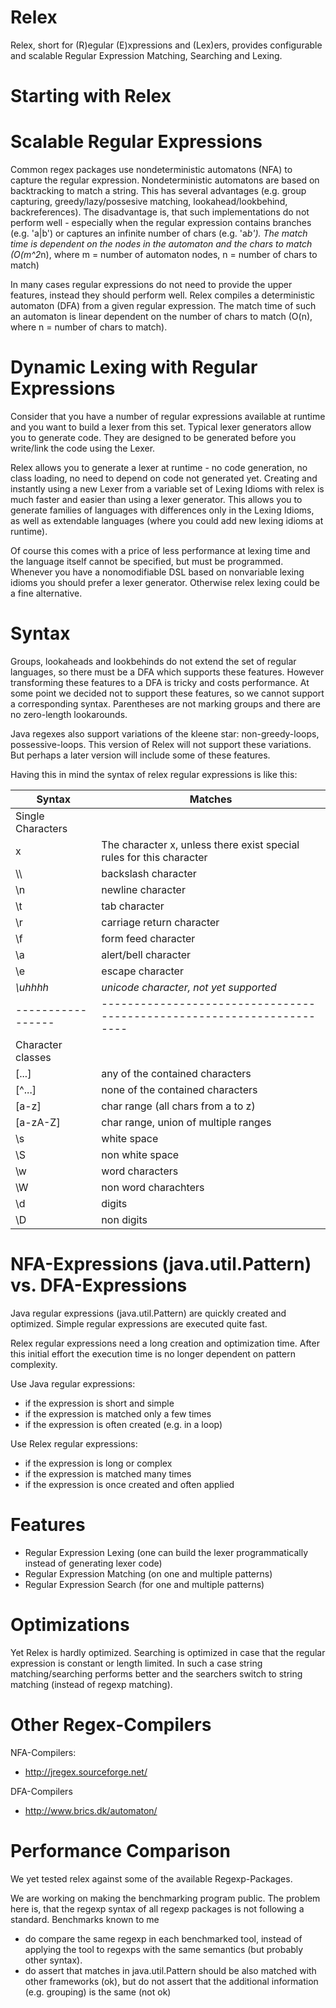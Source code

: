 Relex
========
Relex, short for (R)egular (E)xpressions and (Lex)ers, provides configurable and scalable Regular Expression Matching, Searching and Lexing.

Starting with Relex
===================



Scalable Regular Expressions
============================
Common regex packages use nondeterministic automatons (NFA) to capture the regular expression. Nondeterministic automatons are based on
backtracking to match a string. This has several advantages (e.g. group capturing, greedy/lazy/possesive matching, lookahead/lookbehind, backreferences).
The disadvantage is, that such implementations do not perform well - especially when the regular expression contains branches
(e.g. 'a|b') or captures an infinite number of chars (e.g. 'a*b'). The match time is dependent on the nodes in the automaton and the chars to match 
(O(m^2*n), where m = number of automaton nodes, n = number of chars to match)

In many cases regular expressions do not need to provide the upper features, instead they should perform well. Relex compiles a deterministic automaton
(DFA) from a given regular expression. The match time of such an automaton is linear dependent on the number of chars to match (O(n), where n = number 
of chars to match).

Dynamic Lexing with Regular Expressions
=======================================
Consider that you have a number of regular expressions available at runtime and you want to build a lexer from
this set. Typical lexer generators allow you to generate code. They are designed to be generated before you write/link the code using the Lexer.

Relex allows you to generate a lexer at runtime - no code generation, no class loading, no need to depend on code not generated yet. Creating and instantly using
a new Lexer from a variable set of Lexing Idioms with relex is much faster and easier than using a lexer generator. This allows you to generate families
of languages with differences only in the Lexing Idioms, as well as extendable languages (where you could add new lexing idioms at runtime).

Of course this comes with a price of less performance at lexing time and the language itself cannot be specified, but must be programmed. Whenever you have a
nonomodifiable DSL based on nonvariable lexing idioms you should prefer a lexer generator. Otherwise relex lexing could be a fine alternative.

Syntax
======
Groups, lookaheads and lookbehinds do not extend the set of regular languages, so there must be a DFA which supports these features.
However transforming these features to a DFA is tricky and costs performance. At some point we decided not to support these features,
so we cannot support a corresponding syntax. Parentheses are not marking groups and there are no zero-length lookarounds.

Java regexes also support variations of the kleene star: non-greedy-loops, possessive-loops. This version of Relex will not support
these variations. But perhaps a later version will include some of these features.

Having this in mind the syntax of relex regular expressions is like this:

| Syntax            | Matches                                                                                           |
| ----------------- |----------------------------------------------------------------------|
| Single Characters                                                                        |
| x                 | The character x, unless there exist special rules for this character |
| \\\\              | backslash character                                                  |
| \n                | newline character                                                    |
| \t                | tab character                                                        |
| \r                | carriage return character                                            |
| \f                | form feed character                                                  |
| \a                | alert/bell character                                                 |
| \e                | escape character                                                     |
| *\uhhhh*          | *unicode character, not yet supported*                               |
| ----------------- |----------------------------------------------------------------------|
| Character classes                                                                        |
| [...]             | any of the contained characters                                      |
| [^...]            | none of the contained characters                                     |
| [a-z]             | char range (all chars from a to z)                                   |
| [a-zA-Z]          | char range, union of multiple ranges                                 |
| \s                | white space                                                          |
| \S                | non white space                                                      |
| \w                | word characters                                                      |
| \W                | non word charachters                                                 |
| \d                | digits                                                               |
| \D                | non digits                                                           |


NFA-Expressions (java.util.Pattern) vs. DFA-Expressions
=======================================================
Java regular expressions (java.util.Pattern) are quickly created and optimized. Simple regular expressions are executed quite fast.

Relex regular expressions need a long creation and optimization time. After this initial effort the execution time is no longer
dependent on pattern complexity.

Use Java regular expressions:
- if the expression is short and simple
- if the expression is matched only a few times
- if the expression is often created (e.g. in a loop)

Use Relex regular expressions:
- if the expression is long or complex
- if the expression is matched many times
- if the expression is once created and often applied


Features
========
- Regular Expression Lexing (one can build the lexer programmatically instead of generating lexer code)
- Regular Expression Matching (on one and multiple patterns)
- Regular Expression Search (for one and multiple patterns)

Optimizations
=============
Yet Relex is hardly optimized. Searching is optimized in case that the regular expression is constant or length limited. In such a case string
matching/searching performs better and the searchers switch to string matching (instead of regexp matching).

Other Regex-Compilers
=========================
NFA-Compilers:
- http://jregex.sourceforge.net/

DFA-Compilers
- http://www.brics.dk/automaton/

Performance Comparison
======================
We yet tested relex against some of the available Regexp-Packages.

We are working on making the benchmarking program public. The problem here is, that the regexp syntax of all regexp packages is not following a standard.
Benchmarks known to me 
- do compare the same regexp in each benchmarked tool, instead of applying the tool to regexps with the same semantics (but probably other syntax).
- do assert that matches in java.util.Pattern should be also matched with other frameworks (ok), but do not assert that the additional information
(e.g. grouping) is the same (not ok)
